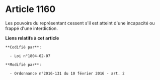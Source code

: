 # Article 1160

Les pouvoirs du représentant cessent s'il est atteint d'une incapacité ou frappé d'une interdiction.

**Liens relatifs à cet article**

	**Codifié par**:

	  - Loi n°1804-02-07

	**Modifié par**:

	  - Ordonnance n°2016-131 du 10 février 2016 - art. 2
